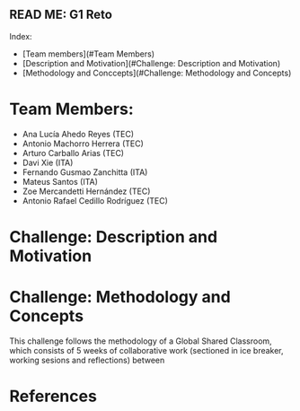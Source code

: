 ## READ ME: G1 Reto

Index:
- [Team members](#Team Members)
- [Description and Motivation](#Challenge: Description and Motivation)
- [Methodology and Conccepts](#Challenge: Methodology and Concepts)

# Team Members: 
- Ana Lucía Ahedo Reyes (TEC)
- Antonio Machorro Herrera (TEC)
- Arturo Carballo Arias (TEC)
- Davi Xie (ITA)
- Fernando Gusmao Zanchitta (ITA)
- Mateus Santos (ITA)
- Zoe Mercandetti Hernández (TEC)
- Antonio Rafael Cedillo Rodríguez (TEC)

# Challenge: Description and Motivation




# Challenge: Methodology and Concepts

This challenge follows the methodology of a Global Shared Classroom, which consists of 5 weeks of collaborative work (sectioned in ice breaker, working sesions and reflections) between 



# References 
